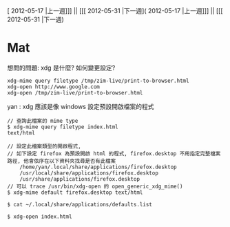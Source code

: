 [ 2012-05-17 |上一週]]] || [[[ 2012-05-31 |下一週]( 2012-05-17 |上一週]]] || [[[ 2012-05-31 |下一週)



# Mat

想問的問題:
 xdg 是什麼? 如何變更設定?

    xdg-mime query filetype /tmp/zim-live/print-to-browser.html
    xdg-open http://www.google.com
    xdg-open /tmp/zim-live/print-to-browser.html


 yan : xdg 應該是像 windows 設定預設開啟檔案的程式



    // 查詢此檔案的 mime type
    $ xdg-mime query filetype index.html
    text/html
    
    // 設定此檔案類型的開啟程式, 
    // 如下設定 firefox 為預設開啟 html 的程式, firefox.desktop 不用指定完整檔案路徑, 他會依序在以下資料夾找尋是否有此檔案
        /home/yan/.local/share/applications/firefox.desktop
        /usr/local/share/applications/firefox.desktop
        /usr/share/applications/firefox.desktop
    // 可以 trace /usr/bin/xdg-open 的 open_generic_xdg_mime()
    $ xdg-mime default firefox.desktop text/html  
    
    $ cat ~/.local/share/applications/defaults.list
    
    $ xdg-open index.html
